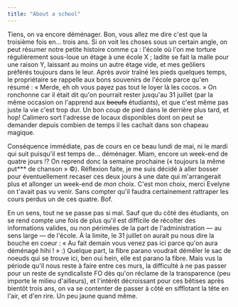 ```yaml
---
title: "About a school"
---
```


Tiens, on va encore déménager. Bon, vous allez me dire c'est que la troisième
fois en... trois ans. Si on voit les choses sous un certain angle, on peut
résumer notre petite histoire comme ça : l'école où l'on me torture
régulièrement sous-loue un étage à une école X ; ladite se fait la malle pour
une raison Y, laissant au moins un autre étage vide, et mes geôliers préférés
toujours dans le leur. Après avoir traîné les pieds quelques temps, le
propriétaire se rappelle aux bons souvenirs de l'école parce qu'en résumé : «
Merde, eh oh vous payez pas tout le loyer là les cocos. » On ronchonne car il
était dit qu'on pourrait rester jusqu'au 31 juillet (par la même occasion on
l'apprend aux <s>boeufs</s> étudiants), et que c'est même pas juste la vie
c'est trop dur. Un bon coup de pied dans le derrière plus tard, et hop!
Calimero sort l'adresse de locaux disponibles dont on peut se demander depuis
combien de temps il les cachait dans son chapeau magique.

Conséquence immédiate, pas de cours en ce beau lundi de mai, ni le mardi qui
suit puisqu'il est temps de... déménager. Miam, encore un week-end de quatre
jours !? On reprend donc la semaine prochaine (« toujours la même put*** de
chanson » ©). Réflexion faite, je me suis décidé à aller bosser pour
éventuellement recaser ces deux jours à une date qui m'arrangerait plus et
allonger un week-end de _mon_ choix. C'est mon choix, merci Evelyne on t'avait
pas vu venir. Sans compter qu'il faudra certainement rattraper les cours
perdus un de ces quatre. Bof.

En un sens, tout ne se passe pas si mal. Sauf que du côté des étudiants, on se
rend compte une fois de plus qu'il est difficile de récolter des informations
valides, ou non périmées de la part de l'administration — au sens large — de
l'école. À la limite, le 31 juillet on aurait pu nous dire la bouche en coeur
: « Au fait demain vous venez pas ici parce qu'on aura déménagé hihi ! » :)
Quelque part, la fibre parano voudrait démêler le sac de noeuds qui se trouve
ici, ben oui hein, elle est parano la fibre. Mais vus la période qu'il nous
reste à faire entre ces murs, la difficulté à ne pas passer pour un reste de
syndicaliste FO dès qu'on réclame de la transparence (peu importe le milieu
d'ailleurs), et l'intérêt décroissant pour ces bêtises après bientôt trois
ans, on va se contenter de passer à côté en sifflotant la tête en l'air, et
d'en rire. Un peu jaune quand même.

